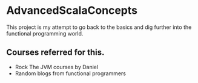 # AdvancedScalaConcepts
This project is my attempt to go back to the basics and dig further into the functional programming world.
## Courses referred for this.
- Rock The JVM courses by Daniel
- Random blogs from functional programmers

